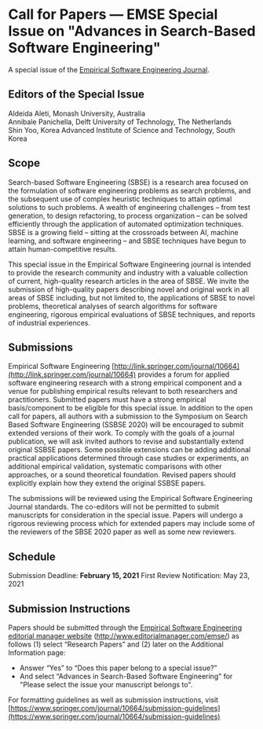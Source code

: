 # Call for Papers — EMSE Special Issue on "Advances in Search-Based Software Engineering"

A special issue of the [Empirical Software Engineering Journal](https://www.springer.com/journal/10664).

## Editors of the Special Issue
Aldeida Aleti, Monash University, Australia<br/>
Annibale Panichella, Delft University of Technology, The Netherlands<br/>
Shin Yoo, Korea Advanced Institute of Science and Technology, South Korea

## Scope
Search-based Software Engineering (SBSE) is a research area focused on the formulation of software engineering problems as search problems, and the subsequent use of complex heuristic techniques to attain optimal solutions to such problems. A wealth of engineering challenges – from test generation, to design refactoring, to process organization – can be solved efficiently through the application of automated optimization techniques. SBSE is a growing field – sitting at the crossroads between AI, machine learning, and software engineering – and SBSE techniques have begun to attain human-competitive results.

This special issue in the Empirical Software Engineering journal is intended to provide the research community and industry with a valuable collection of current, high-quality research articles in the area of SBSE. We invite the submission of high-quality papers describing novel and original work in all areas of SBSE including, but not limited to, the applications of SBSE to novel problems, theoretical analyses of search algorithms for software engineering, rigorous empirical evaluations of SBSE techniques, and reports of industrial experiences. 

## Submissions
Empirical Software Engineering [http://link.springer.com/journal/10664](http://link.springer.com/journal/10664) provides a forum for applied software engineering research with a strong empirical component and a venue for publishing empirical results relevant to both researchers and practitioners. Submitted papers must have a strong empirical basis/component to be eligible for this special issue.
In addition to the open call for papers, all authors with a submission to the Symposium on Search Based Software Engineering (SSBSE 2020) will be encouraged to submit extended versions of their work. To comply with the goals of a journal publication, we will ask invited authors to revise and substantially extend original SSBSE papers.  Some possible extensions can be adding additional practical applications determined through case studies or experiments, an additional empirical validation, systematic comparisons with other approaches, or a sound theoretical foundation. Revised papers should explicitly explain how they extend the original SSBSE papers.

The submissions will be reviewed using the Empirical Software Engineering Journal standards. The co-editors will not be permitted to submit manuscripts for consideration in the special issue. Papers will undergo a rigorous reviewing process which for extended papers may include some of the reviewers of the SBSE 2020 paper as well as some new reviewers.

## Schedule
Submission Deadline:         **February 15, 2021**
First Review Notification:   May 23, 2021

## Submission Instructions
Papers should be submitted through the [Empirical Software Engineering editorial manager website](http://www.editorialmanager.com/emse/) (http://www.editorialmanager.com/emse/) as follows (1) select “Research Papers” and (2) later on the Additional Information page:
- Answer “Yes” to “Does this paper belong to a special issue?”
- And select “Advances in Search-Based Software Engineering" for "Please select the issue your manuscript belongs to".

For formatting guidelines as well as submission instructions, visit [https://www.springer.com/journal/10664/submission-guidelines](https://www.springer.com/journal/10664/submission-guidelines)
